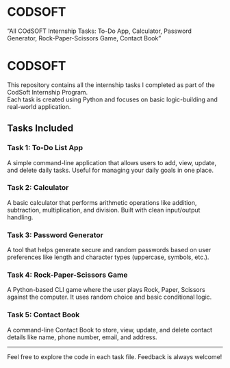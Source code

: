 # CODSOFT
“All COdSOFT Internship Tasks: To-Do App, Calculator, Password Generator, Rock-Paper-Scissors Game, Contact Book”
# CODSOFT

This repository contains all the internship tasks I completed as part of the CodSoft Internship Program.  
Each task is created using Python and focuses on basic logic-building and real-world application.

## Tasks Included

### Task 1: To-Do List App
A simple command-line application that allows users to add, view, update, and delete daily tasks. Useful for managing your daily goals in one place.

### Task 2: Calculator
A basic calculator that performs arithmetic operations like addition, subtraction, multiplication, and division. Built with clean input/output handling.

### Task 3: Password Generator
A tool that helps generate secure and random passwords based on user preferences like length and character types (uppercase, symbols, etc.).

### Task 4: Rock-Paper-Scissors Game
A Python-based CLI game where the user plays Rock, Paper, Scissors against the computer. It uses random choice and basic conditional logic.

### Task 5: Contact Book
A command-line Contact Book to store, view, update, and delete contact details like name, phone number, email, and address.

---

Feel free to explore the code in each task file. Feedback is always welcome!
